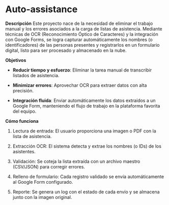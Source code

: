 # Auto-assistance
**Descripción**
Este proyecto nace de la necesidad de eliminar el trabajo manual y los errores asociados a la carga de listas de asistencia. Mediante técnicas de OCR (Reconocimiento Óptico de Caracteres) y la integración con Google Forms, se logra capturar automáticamente los nombres (o identificadores) de las personas presentes y registrarlos en un formulario digital, listo para ser procesado y almacenado en la nube.

**Objetivos**
- **Reducir tiempo y esfuerzo**: Eliminar la tarea manual de transcribir listados de asistencia.

- **Minimizar errores**: Aprovechar OCR para extraer datos con alta precisión.

- **Integración fluida**: Enviar automáticamente los datos extraídos a un Google Form, manteniendo el flujo de trabajo en la plataforma favorita del equipo.

**Cómo funciona**
1. Lectura de entrada: El usuario proporciona una imagen o PDF con la lista de asistencia.

2. Extracción OCR: El sistema detecta y extrae los nombres (o IDs) de los asistentes.

3. Validación: Se coteja la lista extraída con un archivo maestro (CSV/JSON) para corregir errores.

4. Relleno de formulario: Cada registro validado se envía automáticamente al Google Form configurado.

5. Reporte: Se genera un log con el estado de cada envío y se almacena junto con la imagen original.
